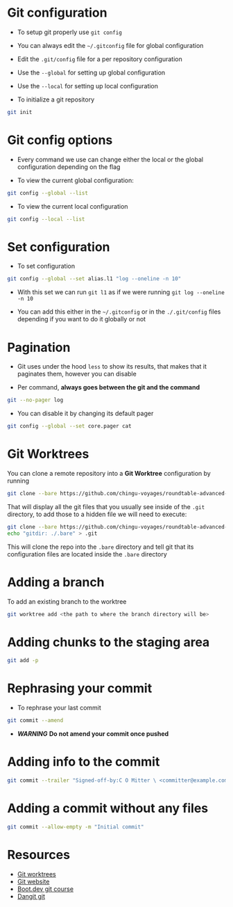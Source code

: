 # Git configuration

- To setup git properly use `git config`
- You can always edit the `~/.gitconfig` file for global configuration
- Edit the `.git/config` file for a per repository configuration
- Use the `--global` for setting up global configuration
- Use the `--local` for setting up local configuration

- To initialize a git repository

```bash
git init
```

# Git config options

- Every command we use can change either the local or the global configuration depending on the flag

- To view the current global configuration:

```bash
git config --global --list
```

- To view the current local configuration

```bash
git config --local --list
```

# Set configuration

- To set configuration

```bash
git config --global --set alias.l1 "log --oneline -n 10"
```

- With this set we can run `git l1` as if we were running `git log --oneline -n 10`

- You can add this either in the `~/.gitconfig` or in the `./.git/config` files depending if you want to do it globally or not

# Pagination

- Git uses under the hood `less` to show its results, that makes that it paginates them, however you can disable

- Per command, **always goes between the git and the command**

```bash
git --no-pager log
```

- You can disable it by changing its default pager

```bash
git config --global --set core.pager cat
```

# Git Worktrees

You can clone a remote repository into a **Git Worktree** configuration by running

```bash
git clone --bare https://github.com/chingu-voyages/roundtable-advanced-git.git
```

That will display all the git files that you usually see inside of the `.git` directory, to add those to a hidden file we will need
to execute:

```bash
git clone --bare https://github.com/chingu-voyages/roundtable-advanced-git.git .bare
echo "gitdir: ./.bare" > .git
```

This will clone the repo into the `.bare` directory and tell git that its configuration files are located inside the `.bare`
directory

# Adding a branch

To add an existing branch to the worktree

```bash
git worktree add <the path to where the branch directory will be>
```
# Adding chunks to the staging area

```bash
git add -p
```

# Rephrasing your commit

- To rephrase your last commit

```bash
git commit --amend
```

- **_WARNING_** **Do not amend your commit once pushed**

# Adding info to the commit

```bash
git commit --trailer "Signed-off-by:C O Mitter \ <committer@example.com>" --trailer "Helped-by:C O Mitter \ <committer@example.com>"
```

# Adding a commit without any files

```bash
git commit --allow-empty -m "Initial commit"
```

# Resources

- [Git worktrees](https://morgan.cugerone.com/blog/how-to-use-git-worktree-and-in-a-clean-way/)
- [Git website](https://git-scm.com/docs)
- [Boot.dev git course](https://www.boot.dev/lessons/65e6780d-fdde-447a-9898-b30b73793a3a)
- [Dangit git](https://dangitgit.com/)
